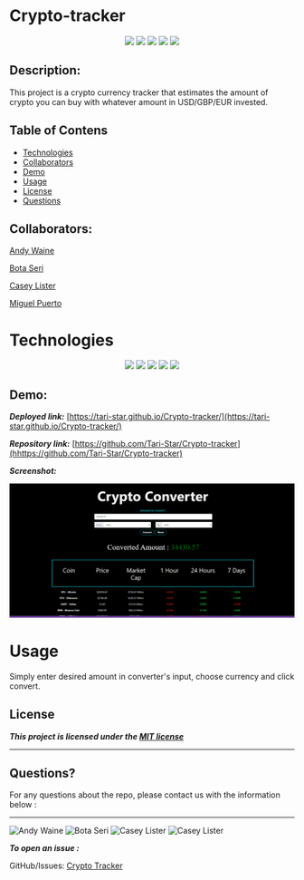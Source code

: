 # Crypto-tracker

<p align="center">
<img src="https://img.shields.io/badge/license-MIT-red"/>
<img src="https://img.shields.io/github/repo-size/Tari-Star/Crypto-tracker?style=flat&logo=appveyor"/>
<img src="https://img.shields.io/github/languages/top/Tari-Star/Crypto-tracker?style=flat&logo=appveyor"/>
<img src="https://img.shields.io/github/last-commit/Tari-Star/Crypto-tracker?style=flat&logo=appveyor"/>
<img src="https://img.shields.io/github/issues/Tari-Star/Crypto-tracker?style=flat&logo=appveyor"/>
</p>

## Description:

This project is a crypto currency tracker that estimates the amount of crypto you can buy with whatever amount in USD/GBP/EUR invested.

## Table of Contens

- [Technologies](#technologies)
- [Collaborators](#collaborators)
- [Demo](#demo)
- [Usage](#usage)
- [License](#license)
- [Questions](#questions)

## Collaborators:

[Andy Waine](https://github.com/Andy-Waine)

[Bota Seri](https://github.com/Tari-Star)

[Casey Lister](https://github.com/caseylister)

[Miguel Puerto](https://github.com/M1guelp)

# Technologies

<p align="center">
<img src="https://img.shields.io/badge/HTML-orange"/>
  <img src="https://img.shields.io/badge/BULMA-yellow" >
<img src="https://img.shields.io/badge/JAVASCRIPT-purple" />
<img src="https://img.shields.io/badge/BOOTSTRAP-green"  />
<img src="https://img.shields.io/badge/API-red"  />
</p>

## Demo:

**_Deployed link:_** [https://tari-star.github.io/Crypto-tracker/](https://tari-star.github.io/Crypto-tracker/)

**_Repository link:_**  [https://github.com/Tari-Star/Crypto-tracker](hhttps://github.com/Tari-Star/Crypto-tracker)

**_Screenshot:_**

![](./image/crypto-tracker.png)

# Usage
Simply enter desired amount in converter's input, choose currency and click convert. 

## License

**_This project is licensed under the [MIT license](https://choosealicense.com/licenses/mit)_**

---

## Questions?

<p align="center">

For any questions about the repo, please contact us with the information below :

---

  <img src="https://avatars.githubusercontent.com/u/88730354?v=4" alt="Andy Waine" width="16%" />
<img src="https://avatars.githubusercontent.com/u/89365355?v=4" alt="Bota Seri" width="16%" />
<img src="https://avatars.githubusercontent.com/u/61242698?v=4" alt="Casey Lister" width="16%" />
<img src="https://avatars.githubusercontent.com/u/87204964?v=4" alt="Casey Lister" width="16%" />
  </p>
  
 ***To open an issue :***
 
 GitHub/Issues: [Crypto Tracker](https://Tari-Star/Crypto-tracker/issues)
